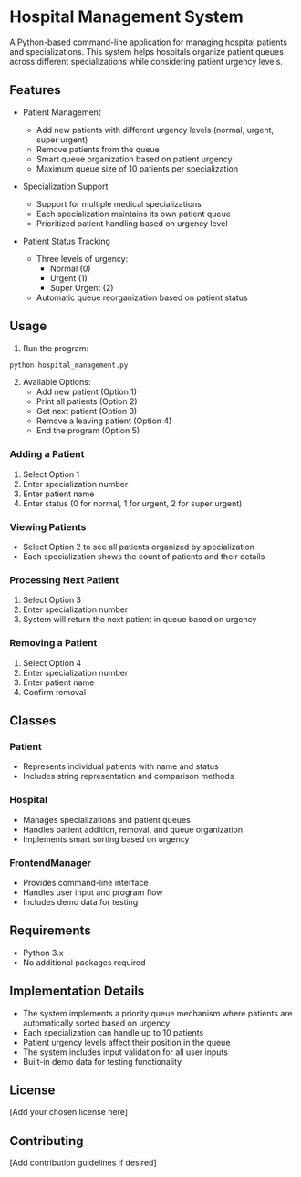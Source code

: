 # Hospital Management System

A Python-based command-line application for managing hospital patients and specializations. This system helps hospitals organize patient queues across different specializations while considering patient urgency levels.

## Features

- Patient Management
  - Add new patients with different urgency levels (normal, urgent, super urgent)
  - Remove patients from the queue
  - Smart queue organization based on patient urgency
  - Maximum queue size of 10 patients per specialization

- Specialization Support
  - Support for multiple medical specializations
  - Each specialization maintains its own patient queue
  - Prioritized patient handling based on urgency level

- Patient Status Tracking
  - Three levels of urgency:
    - Normal (0)
    - Urgent (1)
    - Super Urgent (2)
  - Automatic queue reorganization based on patient status

## Usage

1. Run the program:
```bash
python hospital_management.py
```

2. Available Options:
   - Add new patient (Option 1)
   - Print all patients (Option 2)
   - Get next patient (Option 3)
   - Remove a leaving patient (Option 4)
   - End the program (Option 5)

### Adding a Patient
1. Select Option 1
2. Enter specialization number
3. Enter patient name
4. Enter status (0 for normal, 1 for urgent, 2 for super urgent)

### Viewing Patients
- Select Option 2 to see all patients organized by specialization
- Each specialization shows the count of patients and their details

### Processing Next Patient
1. Select Option 3
2. Enter specialization number
3. System will return the next patient in queue based on urgency

### Removing a Patient
1. Select Option 4
2. Enter specialization number
3. Enter patient name
4. Confirm removal

## Classes

### Patient
- Represents individual patients with name and status
- Includes string representation and comparison methods

### Hospital
- Manages specializations and patient queues
- Handles patient addition, removal, and queue organization
- Implements smart sorting based on urgency

### FrontendManager
- Provides command-line interface
- Handles user input and program flow
- Includes demo data for testing

## Requirements
- Python 3.x
- No additional packages required

## Implementation Details

- The system implements a priority queue mechanism where patients are automatically sorted based on urgency
- Each specialization can handle up to 10 patients
- Patient urgency levels affect their position in the queue
- The system includes input validation for all user inputs
- Built-in demo data for testing functionality

## License
[Add your chosen license here]

## Contributing
[Add contribution guidelines if desired]
